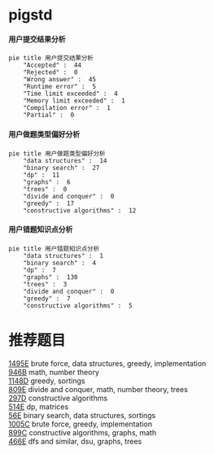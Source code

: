 # pigstd

<!-- tabs:start -->



#### **用户提交结果分析**

```mermaid
pie title 用户提交结果分析
    "Accepted" :  44
    "Rejected" :  0
    "Wrong answer" :  45
    "Runtime error" :  5
    "Time limit exceeded" :  4
    "Memory limit exceeded" :  1
    "Compilation error" :  1
    "Partial" :  0
```

#### **用户做题类型偏好分析**

```mermaid
pie title 用户做题类型偏好分析
    "data structures" :  14
    "binary search" :  27
    "dp" :  11
    "graphs" :  6
    "trees" :  0
    "divide and conquer" :  0
    "greedy" :  17
    "constructive algorithms" :  12
```
#### **用户错题知识点分析**

```mermaid
pie title 用户错题知识点分析
    "data structures" :  1
    "binary search" :  4
    "dp" :  7
    "graphs" :  130
    "trees" :  3
    "divide and conquer" :  0
    "greedy" :  7
    "constructive algorithms" :  5
```



<!-- tabs:end -->
# 推荐题目
[1495E](https://codeforces.com/contest/1495/problem/E)		brute force,
                        data structures,
                        greedy,
                        implementation		  
[946B](https://codeforces.com/contest/946/problem/B)		math,
                        number theory		  
[1148D](https://codeforces.com/contest/1148/problem/D)		greedy,
                        sortings		  
[809E](https://codeforces.com/contest/809/problem/E)		divide and conquer,
                        math,
                        number theory,
                        trees		  
[297D](https://codeforces.com/contest/297/problem/D)		constructive algorithms		  
[514E](https://codeforces.com/contest/514/problem/E)		dp,
                        matrices		  
[56E](https://codeforces.com/contest/56/problem/E)		binary search,
                        data structures,
                        sortings		  
[1005C](https://codeforces.com/contest/1005/problem/C)		brute force,
                        greedy,
                        implementation		  
[899C](https://codeforces.com/contest/899/problem/C)		constructive algorithms,
                        graphs,
                        math		  
[466E](https://codeforces.com/contest/466/problem/E)		dfs and similar,
                        dsu,
                        graphs,
                        trees		  
